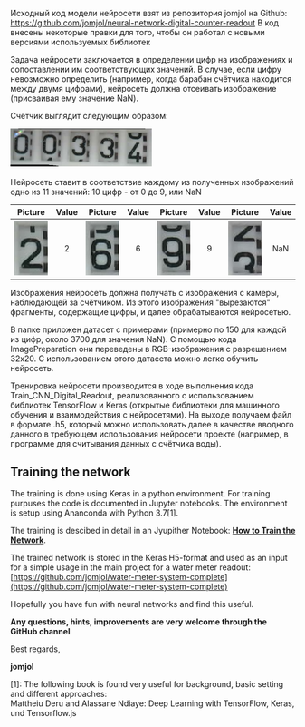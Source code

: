 Исходный код модели нейросети взят из репозитория jomjol на Github: https://github.com/jomjol/neural-network-digital-counter-readout
В код внесены некоторые правки для того, чтобы он работал с новыми версиями используемых библиотек

Задача нейросети заключается в определении цифр на изображениях и сопоставлении им соответствующих значений. В случае, если цифру невозможно определить (например, когда барабан счётчика находится между двумя цифрами), нейросеть должна отсеивать изображение (присваивая ему значение NaN).

Счётчик выглядит следующим образом:

<img src="./images/counter_complete.png" width="250">  

Нейросеть ставит в соответствие каждому из полученных изображений одно из 11 значений: 10 цифр - от 0 до 9, или NaN

| Picture        | Value           | Picture        | Value           | Picture        | Value           | Picture        | Value           |
| ------------- |:-------------:| ------------- |:-------------:|------------- |:-------------:| ------------- |:-------------:|
| <img src="./images/counter2.jpg" width="60"> | 2 | <img src="./images/counter6.jpg" width="60"> | 6 |<img src="./images/counter9.jpg" width="60"> | 9 | <img src="./images/counterNaN.jpg" width="60"> | NaN |

Изображения нейросеть должна получать с изображения с камеры, наблюдающей за счётчиком. Из этого изображения "вырезаются" фрагменты, содержащие цифры, и далее обрабатываются нейросетью.

В папке приложен датасет с примерами (примерно по 150 для каждой из цифр, около 3700 для значения NaN). С помощью кода ImagePreparation они переведены в RGB-изображения с разрешением 32х20. С использованием этого датасета можно легко обучить нейросеть.

Тренировка нейросети производится в ходе выполнения кода Train_CNN_Digital_Readout, реализованного с использованием библиотек TensorFlow и Keras (открытые библиотеки для машинного обучения и взаимодействия с нейросетями). На выходе получаем файл в формате .h5, который можно использовать далее в качестве вводного данного в требующем использования нейросети проекте (например, в программе для считывания данных с счётчика воды).

## Training the network

The training is done using Keras in a python environment. For training purpuses the code is documented in Jupyter notebooks. The environment is setup using Ananconda with Python 3.7[1]. 

The training is descibed in detail in an Jyupither Notebook: **[How to Train the Network](Train_Network.md)**.

The trained network is stored in the Keras H5-format and used as an input for a simple usage in the main project for a water meter readout: [https://github.com/jomjol/water-meter-system-complete](https://github.com/jomjol/water-meter-system-complete)

Hopefully you have fun with neural networks and find this useful. 

**Any questions, hints, improvements are very welcome through the GitHub channel**

Best regards,

**jomjol**


[1]: The following book is found very useful for background, basic setting and different approaches:  
Mattheiu Deru and Alassane Ndiaye: Deep Learning with TensorFlow, Keras, und Tensorflow.js



